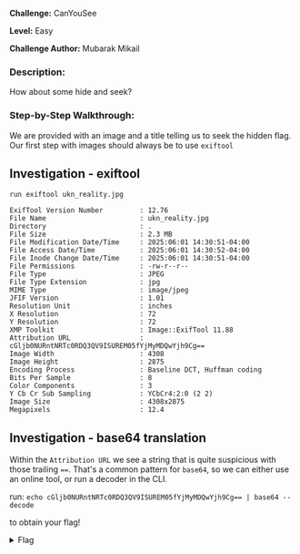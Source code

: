 **Challenge:** CanYouSee

**Level:** Easy

**Challenge Author:** Mubarak Mikail

### Description: 
How about some hide and seek?

### Step-by-Step Walkthrough:
We are provided with an image and a title telling us to seek the hidden flag. Our first step with images should always be to use `exiftool`

## Investigation - exiftool
`run exiftool ukn_reality.jpg`

```
ExifTool Version Number         : 12.76
File Name                       : ukn_reality.jpg
Directory                       : .
File Size                       : 2.3 MB
File Modification Date/Time     : 2025:06:01 14:30:51-04:00
File Access Date/Time           : 2025:06:01 14:30:52-04:00
File Inode Change Date/Time     : 2025:06:01 14:30:51-04:00
File Permissions                : -rw-r--r--
File Type                       : JPEG
File Type Extension             : jpg
MIME Type                       : image/jpeg
JFIF Version                    : 1.01
Resolution Unit                 : inches
X Resolution                    : 72
Y Resolution                    : 72
XMP Toolkit                     : Image::ExifTool 11.88
Attribution URL                 : cGljb0NURntNRTc0RDQ3QV9ISUREM05fYjMyMDQwYjh9Cg==
Image Width                     : 4308
Image Height                    : 2875
Encoding Process                : Baseline DCT, Huffman coding
Bits Per Sample                 : 8
Color Components                : 3
Y Cb Cr Sub Sampling            : YCbCr4:2:0 (2 2)
Image Size                      : 4308x2875
Megapixels                      : 12.4
```

## Investigation - base64 translation
Within the `Attribution URL` we see a string that is quite suspicious with those trailing `==`. That's a common pattern for `base64`, so we can either use an online tool, or run a decoder in the CLI.

run: `echo cGljb0NURntNRTc0RDQ3QV9ISUREM05fYjMyMDQwYjh9Cg== | base64 --decode`

to obtain your flag!

<details><summary>Flag</summary>
    <pre>
    picoCTF{ME74D47A_HIDD3N_b32040b8}
    </pre>
   </details>